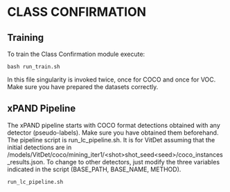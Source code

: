 # CLASS CONFIRMATION


## Training
To train the Class Confirmation module execute:
```
bash run_train.sh
```
In this file singularity is invoked twice, once for COCO and once for VOC. Make sure you have prepared the datasets correctly.


## xPAND Pipeline
The xPAND pipeline starts with COCO format detections obtained with any detector (pseudo-labels). Make sure you have obtained them beforehand. The pipeline script is run_lc_pipeline.sh. It is for VitDet assuming that the initial detections are in /models/VitDet/coco/mining_iter1/\<shot\>shot_seed\<seed\>/coco_instances_results.json. To change to other detectors, just modify the three variables indicated in the script (BASE_PATH, BASE_NAME, METHOD).
```
run_lc_pipeline.sh
```

